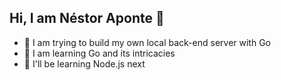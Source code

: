 ## Hi, I am Néstor Aponte 👋

- 🔭 I am trying to build my own local back-end server with Go
- 🌱 I am learning Go and its intricacies
- 🤔 I'll be learning Node.js next
